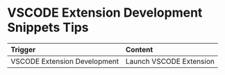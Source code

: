 # VSCODE Extension Development Snippets Tips
| Trigger                      | Content                 |
| :--------------------------- | :---------------------- |
| VSCODE Extension Development | Launch VSCODE Extension |